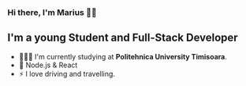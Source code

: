 ### Hi there, I'm Marius 👋🏼

## I'm a young Student and Full-Stack Developer
- 👨🏽‍🎓 I'm currently studying at <b>Politehnica University Timisoara</b>.
- 🚀 Node.js & React
- ⚡️ I love driving and travelling.
